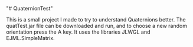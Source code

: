 "# QuaternionTest" 

This is a small project I made to try to understand Quaternions better. The quatTest.jar file can be downloaded and run, and to choose a new random orientation press the A key. It uses the libraries JLWGL and EJML.SimpleMatrix.
